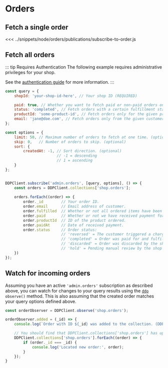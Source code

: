 # Orders

## Fetch a single order
<<< ../snippets/node/orders/publications/subscribe-to-order.js

## Fetch all orders
::: tip Requires Authentication
The following example requires administrative privileges for your shop.

See the [authentication guide](/guide/authentication.md) for more information.
:::

```js
const query = {
    shopId: 'your-shop-id-here', // Your shop ID (REQUIRED)

    paid: true, // Whether you want to fetch paid or non-paid orders only. Leave undefined for both paid and non-paid. (optional)
    status: 'completed', // Fetch orders with a certain fulfillment status. (optional)
    productId: 'some-product-id', // Fetch orders only for the given product. (optional)    
    email: 'jane@doe.com', // Fetch orders only from the given customer email. (optional)
};

const options = {
    limit: 50, // Maximum number of orders to fetch at one time. (optional)
    skip: 0,   // Number of orders to skip. (optional)
    sort: {
        createdAt: -1, // Sort direction. (optional)
                       // -1 = descending
                       // 1 = ascending
    }   
};


DDPClient.subscribe('admin.orders', [query, options], () => {
    const orders = DDPClient.collections['shop.orders'];
    
    orders.forEach((order) => {
        order._id        // Your order ID.
        order.email      // Email address of customer.
        order.fulfilled  // Whether or not all ordered items have been sent to the customer.
        order.paid       // Whether or not we have received payment for this order.
        order.productId  // ID of the product ordered.
        order.paidAt     // Date of received payment.
        order.status     // Order status:
                         // 'reversed' = The customer triggered a chargeback for this order, reverting funds back to the customer.
                         // 'completed' = Order was paid for and fulfilled.
                         // 'discarded' = Order was discarded by the shop administrator.
                         // 'hold' = Pending manual review by the shop administrator.    
    })
});
```

## Watch for incoming orders
Assuming you have an active `'admin.orders'` subscription as described above, you can watch for changes to your query
results using the [`ddp`](https://www.npmjs.com/package/ddp) `observe()` method. This is also assuming that the
created order matches your query options defined above.
```js
const orderObserver = DDPClient.observe('shop.orders');

orderObserver.added = (_id) => {
    console.log(`Order with ID ${_id} was added to the collection. (DDP.collections['shop.orders'])`);

    // You should find that DDPClient.collections['shop.orders'] has updated with the new order.
    DDPClient.collections['shop.orders'].forEach((order) => {
        if (order._id === _id) {
            console.log('Located new order:', order);        
        }
    });
}
```